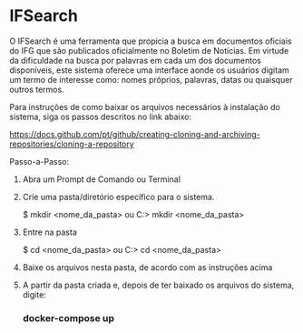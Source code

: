 # IFSearch 
O IFSearch é uma ferramenta que propicia a busca em documentos oficiais do IFG que são publicados oficialmente no Boletim de Notícias. Em virtude da dificuldade na busca por palavras em cada um dos documentos disponíveis, este sistema oferece uma interface aonde os usuários digitam um termo de interesse como: nomes próprios, palavras, datas ou quaisquer outros termos.

Para instruções de como baixar os arquivos necessários à instalação do sistema, siga os passos descritos no link abaixo:

https://docs.github.com/pt/github/creating-cloning-and-archiving-repositories/cloning-a-repository

Passo-a-Passo:
1. Abra um Prompt de Comando ou Terminal
2. Crie uma pasta/diretório específico para o sistema. 

   $ mkdir <nome_da_pasta> ou C:\> mkdir <nome_da_pasta>

3. Entre na pasta

   $ cd <nome_da_pasta> ou C:\> cd <nome_da_pasta> 

4. Baixe os arquivos nesta pasta, de acordo com as instruções acima
5. A partir da pasta criada e, depois de ter baixado os arquivos do sistema, digite:

   ### docker-compose up


